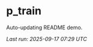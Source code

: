 # p_train

Auto-updating README demo.

<!--START_SECTION:status-->
_Last run: 2025-09-17 07:29 UTC_
<!--END_SECTION:status-->

























































































































































































































































































































































































































































































































































































